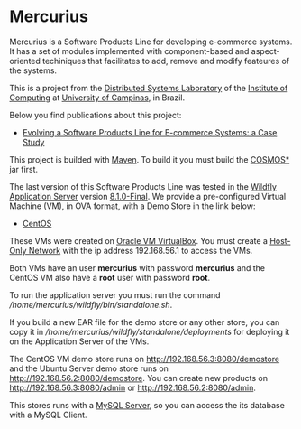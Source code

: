 # Mercurius
Mercurius is a Software Products Line for developing e-commerce systems. It has a set of modules implemented with component-based and aspect-oriented techiniques that facilitates to add, remove and modify feateures of the systems.

This is a project from the [Distributed Systems Laboratory](http://www.lsd.ic.unicamp.br/) of the [Institute of Computing](http://ic.unicamp.br/) at [University of Campinas](http://www.unicamp.br/), in Brazil.

Below you find publications about this project:
* [Evolving a Software Products Line for E-commerce Systems: a Case Study](http://dl.acm.org/citation.cfm?id=2797460)

This project is builded with [Maven](https://maven.apache.org/). To build it you must build the [COSMOS*](https://github.com/raphaelazzolini/cosmos) jar first.

The last version of this Software Products Line was tested in the [Wildfly Application Server](http://wildfly.org/) version [8.1.0-Final](http://download.jboss.org/wildfly/8.1.0.Final/wildfly-8.1.0.Final.zip). We provide a pre-configured Virtual Machine (VM), in OVA format, with a Demo Store in the link below:
* [CentOS](https://drive.google.com/file/d/0B_amipaKDpCjZ2M4eFpNWEV1UDA/view?usp=sharing)

These VMs were created on [Oracle VM VirtualBox](https://www.virtualbox.org/). You must create a [Host-Only Network](https://www.virtualbox.org/manual/ch06.html#network_hostonly) with the ip address 192.168.56.1 to access the VMs.

Both VMs have an user **mercurius** with password **mercurius** and the CentOS VM also have a **root** user with password **root**.

To run the application server you must run the command */home/mercurius/wildfly/bin/standalone.sh*.

If you build a new EAR file for the demo store or any other store, you can copy it in */home/mercurius/wildfly/standalone/deployments* for deploying it on the Application Server of the VMs.

The CentOS VM demo store runs on http://192.168.56.3:8080/demostore and the Ubuntu Server demo store runs on http://192.168.56.2:8080/demostore. You can create new products on http://192.168.56.3:8080/admin or http://192.168.56.2:8080/admin.

This stores runs with a [MySQL Server](https://www.mysql.com/), so you can access the its database with a MySQL Client.
